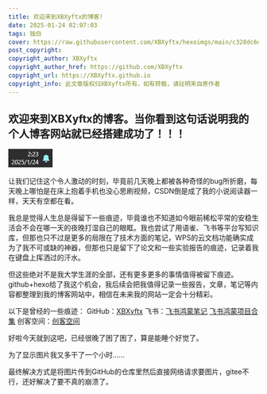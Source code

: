 ```yaml
---
title: 欢迎来到XBXyftx的博客!
date: 2025-01-24 02:07:03
tags: 独白
cover: https://raw.githubusercontent.com/XBXyftx/hexoimgs/main/c328dc6de32882b3f04a65e5441a458.jpg
post_copyright:
copyright_author: XBXyftx
copyright_author_href: https://github.com/XBXyftx
copyright_url: https://XBXyftx.github.io
copyright_info: 此文章版权归XBXyftx所有，如有转载，请註明来自原作者
---
```

## 欢迎来到XBXyftx的博客。当你看到这句话说明我的个人博客网站就已经搭建成功了！！！

![image.png](欢迎来带XBXyftx的博客/image.png)

让我们记住这个令人激动的时刻，毕竟前几天晚上都被各种奇怪的bug所折磨，每天晚上哪怕是在床上抱着手机也没心思刷视频，CSDN倒是成了我的小说阅读器一样，天天有空都在看。

我总是觉得人生总是得留下一些痕迹，毕竟谁也不知道如今眼前稀松平常的安稳生活会不会在哪一天的夜晚打湿自己的眼眶。我也尝试了用语雀、飞书等平台写知识库，但那也只不过是更多的局限在了技术方面的笔记，WPS的云文档功能确实成为了我不可或缺的神器，但那也只是留下了论文和一些实验报告的痕迹，记录着我在键盘上挥洒过的汗水。

但这些绝对不是我大学生涯的全部，还有更多更多的事情值得被留下痕迹。github+hexo给了我这个机会，我后续会把我值得记录一些报告，文章，笔记等内容都整理到我的博客网站中，相信在未来我的网站一定会十分精彩。

以下是曾经的一些痕迹：
GitHub：[XBXyftx](https://github.com/XBXyftx)
飞书：[飞书鸿蒙笔记](https://zcn0ok42bsl9.feishu.cn/wiki/Sz8rwVDq2i0gJxk0BmRcH41Gn8c?from=from_copylink)    [飞书鸿蒙项目合集](https://zcn0ok42bsl9.feishu.cn/wiki/MHQTw4M7yiKFeGkTilqcOs5WnCd?from=from_copylink)
创客空间：[创客空间](http://bistumaker.cn/)

好啦今天就到这吧，已经很晚了困了困了，算是能睡个好觉了。

为了显示图片我又多干了一个小时……

最终解决方式是将图片传到GitHub的仓库里然后直接网络请求要图片，gitee不行，还好解决了要不真的崩溃了。
